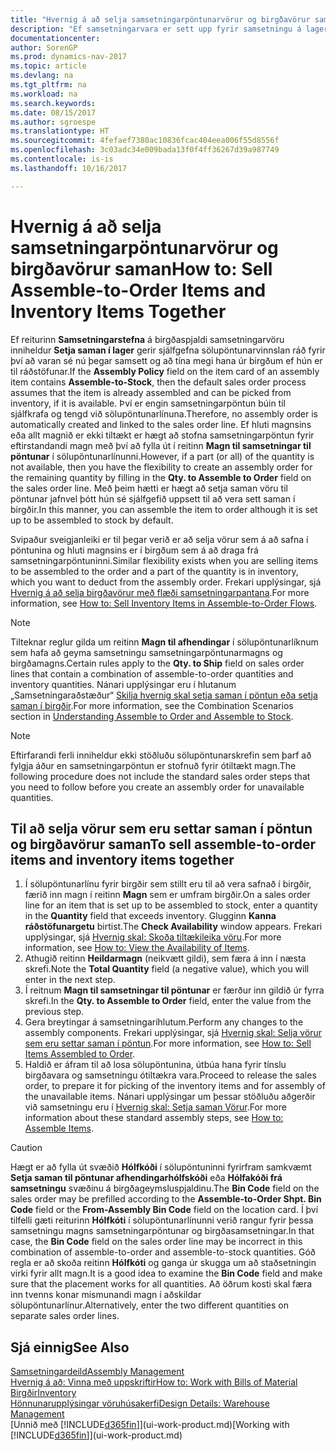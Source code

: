 ```yaml
---
title: "Hvernig á að selja samsetningarpöntunarvörur og birgðavörur saman"
description: "Ef samsetningarvara er sett upp fyrir samsetningu á lager gerir sjálfgefna sölupöntunarvinnslan ráð fyrir því að varan sé nú þegar samsett og að tína megi hana úr birgðum ef hún er til ráðstöfunar. Ef hluti magnsins (eða allt magnið) er ekki tiltækt er hægt að stofna samsetningarpöntun fyrir eftirstandandi magn á fljótlegan hátt."
documentationcenter: 
author: SorenGP
ms.prod: dynamics-nav-2017
ms.topic: article
ms.devlang: na
ms.tgt_pltfrm: na
ms.workload: na
ms.search.keywords: 
ms.date: 08/15/2017
ms.author: sgroespe
ms.translationtype: HT
ms.sourcegitcommit: 4fefaef7380ac10836fcac404eea006f55d8556f
ms.openlocfilehash: 3c03adc34e009bada13f0f4ff36267d39a987749
ms.contentlocale: is-is
ms.lasthandoff: 10/16/2017

---
```

# <a name="how-to-sell-assemble-to-order-items-and-inventory-items-together"></a><span data-ttu-id="d1dd9-104">Hvernig á að selja samsetningarpöntunarvörur og birgðavörur saman</span><span class="sxs-lookup"><span data-stu-id="d1dd9-104">How to: Sell Assemble-to-Order Items and Inventory Items Together</span></span>
<span data-ttu-id="d1dd9-105">Ef reiturinn **Samsetningarstefna** á birgðaspjaldi samsetningarvöru inniheldur **Setja saman í lager** gerir sjálfgefna sölupöntunarvinnslan ráð fyrir því að varan sé nú þegar samsett og að tína megi hana úr birgðum ef hún er til ráðstöfunar.</span><span class="sxs-lookup"><span data-stu-id="d1dd9-105">If the **Assembly Policy** field on the item card of an assembly item contains **Assemble-to-Stock**, then the default sales order process assumes that the item is already assembled and can be picked from inventory, if it is available.</span></span> <span data-ttu-id="d1dd9-106">Því er engin samsetningarpöntun búin til sjálfkrafa og tengd við sölupöntunarlínuna.</span><span class="sxs-lookup"><span data-stu-id="d1dd9-106">Therefore, no assembly order is automatically created and linked to the sales order line.</span></span> <span data-ttu-id="d1dd9-107">Ef hluti magnsins eða allt magnið er ekki tiltækt er hægt að stofna samsetningarpöntun fyrir eftirstandandi magn með því að fylla út í reitinn **Magn til samsetningar til pöntunar** í sölupöntunarlínunni.</span><span class="sxs-lookup"><span data-stu-id="d1dd9-107">However, if a part (or all) of the quantity is not available, then you have the flexibility to create an assembly order for the remaining quantity by filling in the **Qty. to Assemble to Order** field on the sales order line.</span></span> <span data-ttu-id="d1dd9-108">Með þeim hætti er hægt að setja saman vöru til pöntunar jafnvel þótt hún sé sjálfgefið uppsett til að vera sett saman í birgðir.</span><span class="sxs-lookup"><span data-stu-id="d1dd9-108">In this manner, you can assemble the item to order although it is set up to be assembled to stock by default.</span></span>  

<span data-ttu-id="d1dd9-109">Svipaður sveigjanleiki er til þegar verið er að selja vörur sem á að safna í pöntunina og hluti magnsins er í birgðum sem á að draga frá samsetningarpöntuninni.</span><span class="sxs-lookup"><span data-stu-id="d1dd9-109">Similar flexibility exists when you are selling items to be assembled to the order and a part of the quantity is in inventory, which you want to deduct from the assembly order.</span></span> <span data-ttu-id="d1dd9-110">Frekari upplýsingar, sjá [Hvernig á að selja birgðavörur með flæði samsetningarpantana](assembly-how-to-sell-inventory-items-in-assemble-to-order-flows.md).</span><span class="sxs-lookup"><span data-stu-id="d1dd9-110">For more information, see [How to: Sell Inventory Items in Assemble-to-Order Flows](assembly-how-to-sell-inventory-items-in-assemble-to-order-flows.md).</span></span>  

> [!NOTE]  
>  <span data-ttu-id="d1dd9-111">Tilteknar reglur gilda um reitinn **Magn til afhendingar** í sölupöntunarlíknum sem hafa að geyma samsetningu samsetningarpöntunarmagns og birgðamagns.</span><span class="sxs-lookup"><span data-stu-id="d1dd9-111">Certain rules apply to the **Qty. to Ship** field on sales order lines that contain a combination of assemble-to-order quantities and inventory quantities.</span></span> <span data-ttu-id="d1dd9-112">Nánari upplýsingar eru í hlutanum „Samsetningaraðstæður“ [Skilja hvernig skal setja saman í pöntun eða setja saman í birgðir](assembly-assemble-to-order-or-assemble-to-stock.md).</span><span class="sxs-lookup"><span data-stu-id="d1dd9-112">For more information, see the Combination Scenarios section in [Understanding Assemble to Order and Assemble to Stock](assembly-assemble-to-order-or-assemble-to-stock.md).</span></span>  

> [!NOTE]  
>  <span data-ttu-id="d1dd9-113">Eftirfarandi ferli inniheldur ekki stöðluðu sölupöntunarskrefin sem þarf að fylgja áður en samsetningarpöntun er stofnuð fyrir ótiltækt magn.</span><span class="sxs-lookup"><span data-stu-id="d1dd9-113">The following procedure does not include the standard sales order steps that you need to follow before you create an assembly order for unavailable quantities.</span></span>

## <a name="to-sell-assemble-to-order-items-and-inventory-items-together"></a><span data-ttu-id="d1dd9-114">Til að selja vörur sem eru settar saman í pöntun og birgðavörur saman</span><span class="sxs-lookup"><span data-stu-id="d1dd9-114">To sell assemble-to-order items and inventory items together</span></span>  
1.  <span data-ttu-id="d1dd9-115">Í sölupöntunarlínu fyrir birgðir sem stillt eru til að vera safnað í birgðir, færið inn magn í reitinn **Magn** sem er umfram birgðir.</span><span class="sxs-lookup"><span data-stu-id="d1dd9-115">On a sales order line for an item that is set up to be assembled to stock, enter a quantity in the **Quantity** field that exceeds inventory.</span></span> <span data-ttu-id="d1dd9-116">Glugginn **Kanna ráðstöfunargetu** birtist.</span><span class="sxs-lookup"><span data-stu-id="d1dd9-116">The **Check Availability** window appears.</span></span> <span data-ttu-id="d1dd9-117">Frekari upplýsingar, sjá [Hvernig skal: Skoða tiltækileika vöru](inventory-how-availability-overview.md).</span><span class="sxs-lookup"><span data-stu-id="d1dd9-117">For more information, see [How to: View the Availability of Items](inventory-how-availability-overview.md).</span></span> 
2.  <span data-ttu-id="d1dd9-118">Athugið reitinn **Heildarmagn** (neikvætt gildi), sem færa á inn í næsta skrefi.</span><span class="sxs-lookup"><span data-stu-id="d1dd9-118">Note the **Total Quantity** field (a negative value), which you will enter in the next step.</span></span>  
3.  <span data-ttu-id="d1dd9-119">Í reitnum **Magn til samsetningar til pöntunar** er færður inn gildið úr fyrra skrefi.</span><span class="sxs-lookup"><span data-stu-id="d1dd9-119">In the **Qty. to Assemble to Order** field, enter the value from the previous step.</span></span>  
4.  <span data-ttu-id="d1dd9-120">Gera breytingar á samsetningaríhlutum.</span><span class="sxs-lookup"><span data-stu-id="d1dd9-120">Perform any changes to the assembly components.</span></span> <span data-ttu-id="d1dd9-121">Frekari upplýsingar, sjá [Hvernig skal: Selja vörur sem eru settar saman í pöntun](assembly-how-to-sell-items-assembled-to-order.md).</span><span class="sxs-lookup"><span data-stu-id="d1dd9-121">For more information, see [How to: Sell Items Assembled to Order](assembly-how-to-sell-items-assembled-to-order.md).</span></span>  
5.  <span data-ttu-id="d1dd9-122">Haldið er áfram til að losa sölupöntunina, útbúa hana fyrir tínslu birgðavara og samsetningu ótiltækra vara.</span><span class="sxs-lookup"><span data-stu-id="d1dd9-122">Proceed to release the sales order, to prepare it for picking of the inventory items and for assembly of the unavailable items.</span></span> <span data-ttu-id="d1dd9-123">Nánari upplýsingar um þessar stöðluðu aðgerðir við samsetningu eru í [Hvernig skal: Setja saman Vörur](assembly-how-to-assemble-items.md).</span><span class="sxs-lookup"><span data-stu-id="d1dd9-123">For more information about these standard assembly steps, see [How to: Assemble Items](assembly-how-to-assemble-items.md).</span></span>  

> [!CAUTION]  
>  <span data-ttu-id="d1dd9-124">Hægt er að fylla út svæðið **Hólfkóði** í sölupöntuninni fyrirfram samkvæmt **Setja saman til pöntunar afhendingarhólfskóði** eða **Hólfakóði frá samsetningu** svæðinu á birgðageymsluspjaldinu.</span><span class="sxs-lookup"><span data-stu-id="d1dd9-124">The **Bin Code** field on the sales order may be prefilled according to the **Assemble-to-Order Shpt. Bin Code** field or the **From-Assembly Bin Code** field on the location card.</span></span> <span data-ttu-id="d1dd9-125">Í því tilfelli gæti reiturinn **Hólfkóti** í sölupöntunarlínunni verið rangur fyrir þessa samsetningu magns samsetningarpöntunar og birgðasamsetningar.</span><span class="sxs-lookup"><span data-stu-id="d1dd9-125">In that case, the **Bin Code** field on the sales order line may be incorrect in this combination of assemble-to-order and assemble-to-stock quantities.</span></span> <span data-ttu-id="d1dd9-126">Góð regla er að skoða reitinn **Hólfkóti** og ganga úr skugga um að staðsetningin virki fyrir allt magn.</span><span class="sxs-lookup"><span data-stu-id="d1dd9-126">It is a good idea to examine the **Bin Code** field and make sure that the placement works for all quantities.</span></span> <span data-ttu-id="d1dd9-127">Að öðrum kosti skal færa inn tvenns konar mismunandi magn í aðskildar sölupöntunarlínur.</span><span class="sxs-lookup"><span data-stu-id="d1dd9-127">Alternatively, enter the two different quantities on separate sales order lines.</span></span>  

## <a name="see-also"></a><span data-ttu-id="d1dd9-128">Sjá einnig</span><span class="sxs-lookup"><span data-stu-id="d1dd9-128">See Also</span></span>  
[<span data-ttu-id="d1dd9-129">Samsetningardeild</span><span class="sxs-lookup"><span data-stu-id="d1dd9-129">Assembly Management</span></span>](assembly-assemble-items.md)  
[<span data-ttu-id="d1dd9-130">Hvernig á að: Vinna með uppskriftir</span><span class="sxs-lookup"><span data-stu-id="d1dd9-130">How to: Work with Bills of Material</span></span>](inventory-how-work-BOMs.md)  
[<span data-ttu-id="d1dd9-131">Birgðir</span><span class="sxs-lookup"><span data-stu-id="d1dd9-131">Inventory</span></span>](inventory-manage-inventory.md)  
[<span data-ttu-id="d1dd9-132">Hönnunarupplýsingar vöruhúsakerfi</span><span class="sxs-lookup"><span data-stu-id="d1dd9-132">Design Details: Warehouse Management</span></span>](design-details-warehouse-management.md)  
<span data-ttu-id="d1dd9-133">[Unnið með [!INCLUDE[d365fin](includes/d365fin_md.md)]](ui-work-product.md)</span><span class="sxs-lookup"><span data-stu-id="d1dd9-133">[Working with [!INCLUDE[d365fin](includes/d365fin_md.md)]](ui-work-product.md)</span></span>

